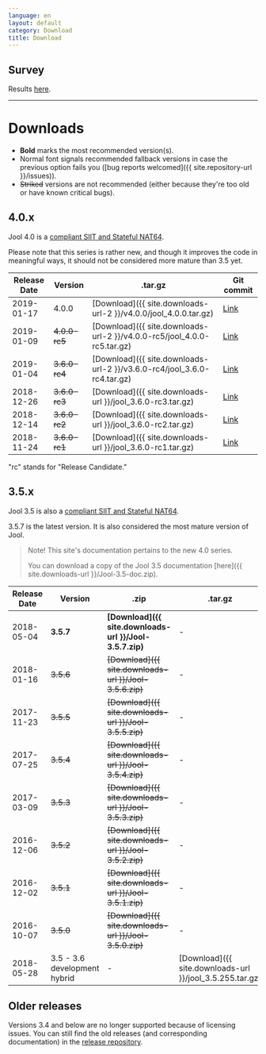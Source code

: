 ```yaml
---
language: en
layout: default
category: Download
title: Download
---
```


## Survey

Results [here](index.html#survey).

-------------------

# Downloads

- **Bold** marks the most recommended version(s).
- Normal font signals recommended fallback versions in case the previous option fails you ([bug reports welcomed]({{ site.repository-url }}/issues)).
- <del>Striked</del> versions are not recommended (either because they're too old or have known critical bugs).

## 4.0.x

Jool 4.0 is a [compliant SIIT and Stateful NAT64](intro-jool.html#compliance).

Please note that this series is rather new, and though it improves the code in meaningful ways, it should not be considered more mature than 3.5 yet.

| Release Date | Version | .tar.gz | Git commit |
|--------------|---------|---------|------------|
| 2019-01-17   | 4.0.0   | [Download]({{ site.downloads-url-2 }}/v4.0.0/jool_4.0.0.tar.gz) | <a href="{{ site.repository-url }}/tree/v4.0.0" target="_blank">Link</a> |
| 2019-01-09   | <del>4.0.0-rc5</del> | [Download]({{ site.downloads-url-2 }}/v4.0.0-rc5/jool_4.0.0-rc5.tar.gz) | <a href="{{ site.repository-url }}/tree/v4.0.0-rc5" target="_blank">Link</a> |
| 2019-01-04   | <del>3.6.0-rc4</del> | [Download]({{ site.downloads-url-2 }}/v3.6.0-rc4/jool_3.6.0-rc4.tar.gz) | <a href="{{ site.repository-url }}/tree/v3.6.0-rc4" target="_blank">Link</a> |
| 2018-12-26   | <del>3.6.0-rc3</del> | [Download]({{ site.downloads-url }}/jool_3.6.0-rc3.tar.gz) | <a href="{{ site.repository-url }}/tree/v3.6.0-rc3" target="_blank">Link</a> |
| 2018-12-14   | <del>3.6.0-rc2</del> | [Download]({{ site.downloads-url }}/jool_3.6.0-rc2.tar.gz) | <a href="{{ site.repository-url }}/tree/v3.6.0-rc2" target="_blank">Link</a> |
| 2018-11-24   | <del>3.6.0-rc1</del> | [Download]({{ site.downloads-url }}/jool_3.6.0-rc1.tar.gz) | <a href="{{ site.repository-url }}/tree/v3.6.0-rc1" target="_blank">Link</a> |

"rc" stands for "Release Candidate."

## 3.5.x

Jool 3.5 is also a [compliant SIIT and Stateful NAT64](intro-jool.html#compliance).

3.5.7 is the latest version. It is also considered the most mature version of Jool.

> Note! This site's documentation pertains to the new 4.0 series.
>
> You can download a copy of the Jool 3.5 documentation [here]({{ site.downloads-url }}/Jool-3.5-doc.zip).

| Release Date | Version | .zip | .tar.gz | Git commit |
|--------------|---------|------|---------|------------|
| 2018-05-04 | **3.5.7** | **[Download]({{ site.downloads-url }}/Jool-3.5.7.zip)** | - | <a href="{{ site.repository-url }}/tree/v3.5.7" target="_blank">Link</a> |
| 2018-01-16 | <del>3.5.6</del> | <del>[Download]({{ site.downloads-url }}/Jool-3.5.6.zip)</del> | - | <a href="{{ site.repository-url }}/tree/v3.5.6" target="_blank">Link</a> |
| 2017-11-23 | <del>3.5.5</del> | <del>[Download]({{ site.downloads-url }}/Jool-3.5.5.zip)</del> | - | <a href="{{ site.repository-url }}/tree/v3.5.5" target="_blank">Link</a> |
| 2017-07-25 | <del>3.5.4</del> | <del>[Download]({{ site.downloads-url }}/Jool-3.5.4.zip)</del> | - | <a href="{{ site.repository-url }}/tree/v3.5.4" target="_blank">Link</a> |
| 2017-03-09 | <del>3.5.3</del> | <del>[Download]({{ site.downloads-url }}/Jool-3.5.3.zip)</del> | - | <a href="{{ site.repository-url }}/tree/v3.5.3" target="_blank">Link</a> |
| 2016-12-06 | <del>3.5.2</del> | <del>[Download]({{ site.downloads-url }}/Jool-3.5.2.zip)</del> | - | <a href="{{ site.repository-url }}/tree/v3.5.2" target="_blank">Link</a> |
| 2016-12-02 | <del>3.5.1</del> | <del>[Download]({{ site.downloads-url }}/Jool-3.5.1.zip)</del> | - | <a href="{{ site.repository-url }}/tree/v3.5.1" target="_blank">Link</a> |
| 2016-10-07 | <del>3.5.0</del> | <del>[Download]({{ site.downloads-url }}/Jool-3.5.0.zip)</del> | - | <a href="{{ site.repository-url }}/tree/v3.5.0" target="_blank">Link</a> |
| 2018-05-28 | 3.5 - 3.6 development hybrid | - | [Download]({{ site.downloads-url }}/jool_3.5.255.tar.gz) | <a href="{{ site.repository-url }}/tree/976a08dbbd85d22220ef846f12855592c7236448" target="_blank">Link</a> |

## Older releases

Versions 3.4 and below are no longer supported because of licensing issues. You can still find the old releases (and corresponding documentation) in the [release repository](https://github.com/NICMx/releases/tree/master/Jool).

